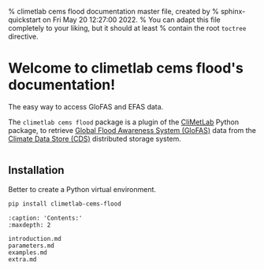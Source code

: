 % climetlab cems flood documentation master file, created by
% sphinx-quickstart on Fri May 20 12:27:00 2022.
% You can adapt this file completely to your liking, but it should at least
% contain the root `toctree` directive.

# Welcome to climetlab cems flood's documentation!

The easy way to access GloFAS and EFAS data.

The `climetlab cems flood` package is a plugin of the [CliMetLab](https://climetlab.readthedocs.io/en/latest/index.html) Python package, to retrieve [Global Flood Awareness System (GloFAS)](https://www.globalfloods.eu/general-information/about-glofas/) data from the [Climate Data Store (CDS)](https://cds.climate.copernicus.eu/#!/home) distributed storage system.


```{note} EFAS is currently not available, the plan it to add it in the near future.
```

## Installation

Better to create a Python virtual environment.

```bash
pip install climetlab-cems-flood
```

```{toctree}
:caption: 'Contents:'
:maxdepth: 2

introduction.md
parameters.md
examples.md
extra.md


```

